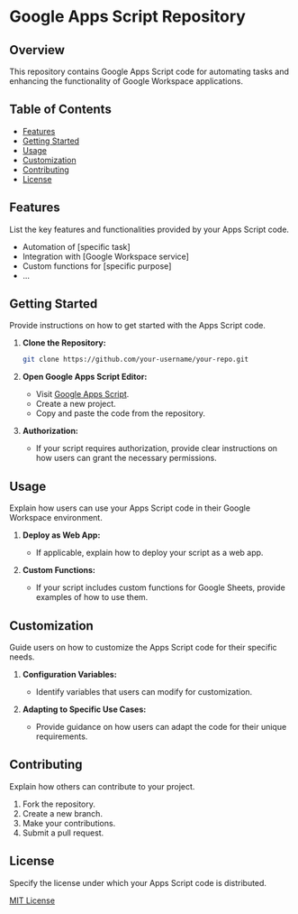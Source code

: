 # Google Apps Script Repository

## Overview

This repository contains Google Apps Script code for automating tasks and enhancing the functionality of Google Workspace applications.

## Table of Contents

- [Features](#features)
- [Getting Started](#getting-started)
- [Usage](#usage)
- [Customization](#customization)
- [Contributing](#contributing)
- [License](#license)

## Features

List the key features and functionalities provided by your Apps Script code.

- Automation of [specific task]
- Integration with [Google Workspace service]
- Custom functions for [specific purpose]
- ...

## Getting Started

Provide instructions on how to get started with the Apps Script code.

1. **Clone the Repository:**
    ```bash
    git clone https://github.com/your-username/your-repo.git
    ```

2. **Open Google Apps Script Editor:**
    - Visit [Google Apps Script](https://script.google.com/).
    - Create a new project.
    - Copy and paste the code from the repository.

3. **Authorization:**
    - If your script requires authorization, provide clear instructions on how users can grant the necessary permissions.

## Usage

Explain how users can use your Apps Script code in their Google Workspace environment.

1. **Deploy as Web App:**
    - If applicable, explain how to deploy your script as a web app.

2. **Custom Functions:**
    - If your script includes custom functions for Google Sheets, provide examples of how to use them.

## Customization

Guide users on how to customize the Apps Script code for their specific needs.

1. **Configuration Variables:**
    - Identify variables that users can modify for customization.

2. **Adapting to Specific Use Cases:**
    - Provide guidance on how users can adapt the code for their unique requirements.

## Contributing

Explain how others can contribute to your project.

1. Fork the repository.
2. Create a new branch.
3. Make your contributions.
4. Submit a pull request.

## License

Specify the license under which your Apps Script code is distributed.

[MIT License](LICENSE)
